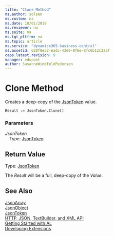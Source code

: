 ```yaml
---
title: "Clone Method"
ms.author: solsen
ms.custom: na
ms.date: 10/01/2018
ms.reviewer: na
ms.suite: na
ms.tgt_pltfrm: na
ms.topic: article
ms.service: "dynamics365-business-central"
ms.assetid: 620f0e32-eadc-43e9-8f6e-8fc0b12c3aaf
caps.latest.revision: 9
manager: edupont
author: SusanneWindfeldPedersen
---
```


 

# Clone Method

Creates a deep-copy of the [JsonToken](jsontoken-class.md) value.

```
Result := JsonToken.Clone()
```

### Parameters
*JsonToken*  
&emsp;Type: [JsonToken](jsontoken-class.md)

## Return Value
Type: [JsonToken](jsontoken-class.md)

The *Result* will be a full, deep-copy of the *Value*.

## See Also
[JsonArray](jsonarray-class.md)  
[JsonObject](jsonobject-class.md)  
[JsonToken](jsontoken-class.md)  
[HTTP, JSON, TextBuilder, and XML API](../devenv-restapi-overview.md)  
[Getting Started with AL](../devenv-get-started.md)  
[Developing Extensions](../devenv-dev-overview.md)  
